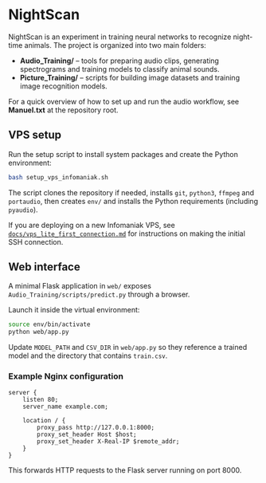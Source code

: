 # NightScan

NightScan is an experiment in training neural networks to recognize night-time animals.
The project is organized into two main folders:

- **Audio_Training/** – tools for preparing audio clips, generating spectrograms and training models to classify animal sounds.
- **Picture_Training/** – scripts for building image datasets and training image recognition models.

For a quick overview of how to set up and run the audio workflow, see **Manuel.txt** at the repository root.

## VPS setup

Run the setup script to install system packages and create the Python
environment:

```bash
bash setup_vps_infomaniak.sh
```

The script clones the repository if needed, installs `git`, `python3`,
`ffmpeg` and `portaudio`, then creates `env/` and installs the Python
requirements (including `pyaudio`).

If you are deploying on a new Infomaniak VPS, see
[`docs/vps_lite_first_connection.md`](docs/vps_lite_first_connection.md)
for instructions on making the initial SSH connection.

## Web interface

A minimal Flask application in `web/` exposes
`Audio_Training/scripts/predict.py` through a browser.

Launch it inside the virtual environment:

```bash
source env/bin/activate
python web/app.py
```

Update `MODEL_PATH` and `CSV_DIR` in `web/app.py` so they reference a
trained model and the directory that contains `train.csv`.

### Example Nginx configuration

```
server {
    listen 80;
    server_name example.com;

    location / {
        proxy_pass http://127.0.0.1:8000;
        proxy_set_header Host $host;
        proxy_set_header X-Real-IP $remote_addr;
    }
}
```

This forwards HTTP requests to the Flask server running on port 8000.
